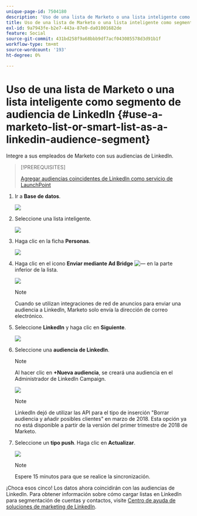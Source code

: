 ```yaml
---
unique-page-id: 7504180
description: 'Uso de una lista de Marketo o una lista inteligente como segmento de audiencia de LinkedIn: documentos de Marketo: documentación del producto'
title: Uso de una lista de Marketo o una lista inteligente como segmento de audiencia de LinkedIn
exl-id: 9a7943fe-b2e7-443a-87e0-da01001682de
feature: Social
source-git-commit: 431bd258f9a68bbb9df7acf043085578d3d91b1f
workflow-type: tm+mt
source-wordcount: '193'
ht-degree: 0%

---
```


# Uso de una lista de Marketo o una lista inteligente como segmento de audiencia de LinkedIn {#use-a-marketo-list-or-smart-list-as-a-linkedin-audience-segment}

Integre a sus empleados de Marketo con sus audiencias de LinkedIn.

>[!PREREQUISITES]
>
>[Agregar audiencias coincidentes de LinkedIn como servicio de LaunchPoint](/help/marketo/product-docs/demand-generation/ad-network-integrations/add-linkedin-matched-audiences-as-a-launchpoint-service.md)

1. Ir a **Base de datos**.

   ![](assets/db.png)

1. Seleccione una lista inteligente.

   ![](assets/two.png)

1. Haga clic en la ficha **Personas**.

   ![](assets/three-1.png)

1. Haga clic en el icono **Enviar mediante Ad Bridge** ![—](assets/image2015-4-20-18-3a18-3a41.png) en la parte inferior de la lista.

   ![](assets/four-1.png)

   >[!NOTE]
   >
   >Cuando se utilizan integraciones de red de anuncios para enviar una audiencia a LinkedIn, Marketo solo envía la dirección de correo electrónico.

1. Seleccione **LinkedIn** y haga clic en **Siguiente**.

   ![](assets/image2015-4-20-18-3a7-3a19.png)

1. Seleccione una **audiencia de LinkedIn**.

   >[!NOTE]
   >
   >Al hacer clic en **+Nueva audiencia**, se creará una audiencia en el Administrador de LinkedIn Campaign.

   ![](assets/6.png)

   >[!NOTE]
   >
   >LinkedIn dejó de utilizar las API para el tipo de inserción &quot;Borrar audiencia y añadir posibles clientes&quot; en marzo de 2018. Esta opción ya no está disponible a partir de la versión del primer trimestre de 2018 de Marketo.

1. Seleccione un **tipo push**. Haga clic en **Actualizar**.

   ![](assets/7.png)

   >[!NOTE]
   >
   >Espere 15 minutos para que se realice la sincronización.

¡Choca esos cinco! Los datos ahora coincidirán con las audiencias de LinkedIn. Para obtener información sobre cómo cargar listas en LinkedIn para segmentación de cuentas y contactos, visite [Centro de ayuda de soluciones de marketing de LinkedIn](https://www.linkedin.com/help/lms/answer/73938?query=ad%20segment).

